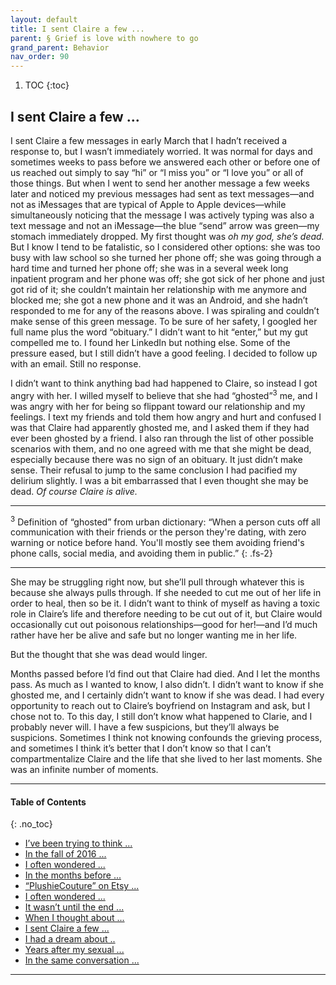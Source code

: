 ```yaml
---
layout: default
title: I sent Claire a few ...     
parent: § Grief is love with nowhere to go
grand_parent: Behavior
nav_order: 90 
---
```

<style>
.dont-break-out {
  /* These are technically the same, but use both */
  overflow-wrap: break-word;
  word-wrap: break-word;

     -ms-word-break: break-all;
  /* This is the dangerous one in WebKit, as it breaks things wherever */
  word-break: break-all;
  /* Instead use this non-standard one: */
  word-break: break-word;
}

.youtube-container {
    position: relative;
    width: 100%;
    height: 0;
    padding-bottom: 56.25%;
}
.youtube-video {
    position: absolute;
    top: 0;
    left: 0;
    width: 100%;
    height: 100%;
}

</style>

<div class="dont-break-out" markdown="1">

1. TOC
{:toc}

## I sent Claire a few ... 

I sent Claire a few messages in early March that I hadn’t received a response to, but I wasn’t immediately worried. It was normal for days and sometimes weeks to pass before we answered each other or before one of us reached out simply to say “hi” or “I miss you” or “I love you” or all of those things. But when I went to send her another message a few weeks later and noticed my previous messages had sent as text messages—and not as iMessages that are typical of Apple to Apple devices—while simultaneously noticing that the message I was actively typing was also a text message and not an iMessage—the blue “send” arrow was green—my stomach immediately dropped. My first thought was *oh my god, she’s dead.* But I know I tend to be fatalistic, so I considered other options: she was too busy with law school so she turned her phone off; she was going through a hard time and turned her phone off; she was in a several week long inpatient program and her phone was off; she got sick of her phone and just got rid of it; she couldn’t maintain her relationship with me anymore and blocked me; she got a new phone and it was an Android, and she hadn’t responded to me for any of the reasons above. I was spiraling and couldn’t make sense of this green message. To be sure of her safety, I googled her full name plus the word “obituary.” I didn’t want to hit “enter,” but my gut compelled me to. I found her LinkedIn but nothing else. Some of the pressure eased, but I still didn’t have a good feeling. I decided to follow up with an email. Still no response.

I didn’t want to think anything bad had happened to Claire, so instead I got angry with her. I willed myself to believe that she had “ghosted”<sup>3</sup> me, and I was angry with her for being so flippant toward our relationship and my feelings. I text my friends and told them how angry and hurt and confused I was that Claire had apparently ghosted me, and I asked them if they had ever been ghosted by a friend. I also ran through the list of other possible scenarios with them, and no one agreed with me that she might be dead, especially because there was no sign of an obituary. It just didn’t make sense. Their refusal to jump to the same conclusion I had pacified my delirium slightly. I was a bit embarrassed that I even thought she may be dead. *Of course Claire is alive.*

***
<sup>3</sup> Definition of “ghosted” from urban dictionary: “When a person cuts off all communication with their friends or the person they're dating, with zero warning or notice before hand. You'll mostly see them avoiding friend's phone calls, social media, and avoiding them in public.”
{: .fs-2}
***

She may be struggling right now, but she’ll pull through whatever this is because she always pulls through. If she needed to cut me out of her life in order to heal, then so be it. I didn’t want to think of myself as having a toxic role in Claire’s life and therefore needing to be cut out of it, but Claire would occasionally cut out poisonous relationships—good for her!—and I’d much rather have her be alive and safe but no longer wanting me in her life. 

But the thought that she was dead would linger.

Months passed before I’d find out that Claire had died. And I let the months pass. As much as I wanted to know, I also didn’t. I didn’t want to know if she ghosted me, and I certainly didn’t want to know if she was dead. I had every opportunity to reach out to Claire’s boyfriend on Instagram and ask, but I chose not to. To this day, I still don’t know what happened to Clarie, and I probably never will. I have a few suspicions, but they’ll always be suspicions. Sometimes I think not knowing confounds the grieving process, and sometimes I think it’s better that I don’t know so that I can’t compartmentalize Claire and the life that she lived to her last moments. She was an infinite number of moments.

***

#### Table of Contents
{: .no_toc}

<ul><li> <a href="/docs/behavior/grief-is-love-with-nowhere-to-go-1/">I’ve been trying to think ...</a></li><li> <a href="/docs/behavior/grief-is-love-with-nowhere-to-go-2/">In the fall of 2016 ...</a></li><li> <a href="/docs/behavior/grief-is-love-with-nowhere-to-go-3/">I often wondered ...</a></li><li> <a href="/docs/behavior/grief-is-love-with-nowhere-to-go-4/">In the months before ...</a></li><li> <a href="/docs/behavior/grief-is-love-with-nowhere-to-go-5/">“PlushieCouture” on Etsy ...</a></li><li> <a href="/docs/behavior/grief-is-love-with-nowhere-to-go-6/">I often wondered ...</a></li><li> <a href="/docs/behavior/grief-is-love-with-nowhere-to-go-7/">It wasn’t until the end ...</a></li><li> <a href="/docs/behavior/grief-is-love-with-nowhere-to-go-8/">When I thought about ...</a></li><li> <a href="/docs/behavior/grief-is-love-with-nowhere-to-go-9/">I sent Claire a few ...</a></li><li> <a href="/docs/behavior/grief-is-love-with-nowhere-to-go-10/">I had a dream about ..</a></li><li> <a href="/docs/behavior/grief-is-love-with-nowhere-to-go-11/">Years after my sexual ...</a></li><li> <a href="/docs/behavior/grief-is-love-with-nowhere-to-go-12/">In the same conversation ...</a></li></ul>

***

</div>
